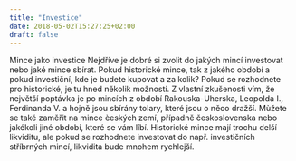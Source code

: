 ```yaml
---
title: "Investice"
date: 2018-05-02T15:27:25+02:00
draft: false
---
```


Mince jako investice
Nejdříve je dobré si zvolit do jakých mincí investovat nebo jaké mince sbírat. Pokud historické mince, tak z jakého období a pokud investiční, kde je budete kupovat a za kolik? Pokud se rozhodnete pro historické, je tu hned několik možností. Z vlastní zkušenosti vím, že největší poptávka je po mincích z období Rakouska-Uherska, Leopolda I., Ferdinanda V. a hojně jsou sbírány tolary, které jsou o něco dražší. Mùžete se také zaměřit na mince èeských zemí, případně československa nebo jakékoli jiné období, které se vám líbí. Historické mince mají trochu delší likviditu, ale pokud se rozhodnete investovat do např. investičních stříbrných mincí, likvidita bude mnohem rychlejší. 